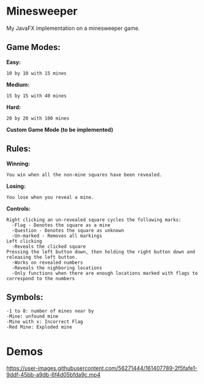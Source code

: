 # Minesweeper
My JavaFX implementation on a minesweeper game.

## Game Modes:

  __Easy:__
    
    10 by 10 with 15 mines
  
  __Medium:__
  
    15 by 15 with 40 mines
  
  __Hard:__
  
    20 by 20 with 100 mines
  
  __Custom Game Mode (to be implemented)__
  
## Rules:

  __Winning:__
  
    You win when all the non-mine squares have been revealed.
    
  __Losing:__
  
    You lose when you reveal a mine.
    
  __Controls:__
  
    Right clicking an un-revealed square cycles the following marks:
      -Flag - Denotes the square as a mine
      -Question - Denotes the square as unknown
      -Un-marked - Removes all markings
    Left clicking
      -Reveals the clicked square
    Pressing the left button down, then holding the right button down and releasing the left button.
      -Works on revealed numbers
      -Reveals the nighboring locations
      -Only functions when there are enough locations marked with flags to correspond to the numbers

## Symbols:
    -1 to 8: number of mines near by
    -Mine: unfound mine
    -Mine with x: Incorrect Flag
    -Red Mine: Exploded mine


# Demos


https://user-images.githubusercontent.com/56271444/161407789-2f5fafe1-9ddf-45bb-a9db-6f4d05bfda9c.mp4


